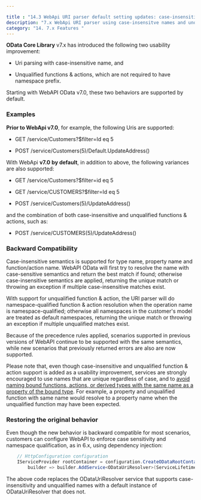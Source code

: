 ```yaml
---

title : "14.3 WebApi URI parser default setting updates: case-insensitive names and unqualified functions & actions"
description: "7.x WebApi URI parser using case-insensitve names and unqualified functions & actions"
category: "14. 7.x Features "
---
```



**OData Core Library** v7.x has introduced the following two usability improvement:

* Uri parsing with case-insensitive name, and 

* Unqualified functions & actions, which are not required to have namespace prefix.

Starting with WebAPI OData v7.0, these two behaviors are supported by default.
 
### Examples
**Prior to WebApi v7.0**, for example, the following Uris are supported:

* GET /service/Customers?$filter=Id eq 5

* POST /service/Customers(5)/Default.UpdateAddress()

With WebApi **v7.0** **by default**, in addition to above, the following variances are also supported:

* GET /service/Customers?$filter=id eq 5

* GET /service/CUSTOMERS?$filter=Id eq 5

* POST /service/Customers(5)/UpdateAddress()

and the combination of both case-insensitive and unqualified functions & actions, such as:
 
* POST /service/CUSTOMERS(5)/UpdateAddress()


### Backward Compatibility
Case-insensitive semantics is supported for type name, property name and function/action name. WebAPI OData will first try to resolve the name with case-sensitive semantics and return the best match if found; otherwise case-insensitive semantics are applied, returning the unique match or throwing an exception if multiple case-insensitive matches exist.

With support for unqualified function & action, the URI parser will do namespace-qualified function & action resolution when the operation name is namespace-qualified; otherwise all namespaces in the customer's model are treated as default namespaces, returning the unique match or throwing an exception if multiple unqualified matches exist.

Because of the precedence rules applied, scenarios supported in previous versions of WebAPI continue to be supported with the same semantics, while new scenarios that previously returned errors are also are now supported.

Please note that, even though case-insensitive and unqualified function & action support is added as a usability improvement, services are strongly encouraged to use names that are unique regardless of case, and to [avoid naming bound functions, actions, or derived types with the same name as a property of the bound type](http://docs.oasis-open.org/odata/odata/v4.01/cs01/part1-protocol/odata-v4.01-cs01-part1-protocol.html#_Toc505771104). For example, a property and unqualified function with same name would resolve to a property name when the unqualified function may have been expected.


### Restoring the original behavior
Even though the new behavior is backward compatible for most scenarios, customers can configure WebAPI to enforce case sensitivity and namespace qualification, as in 6.x, using dependency injection:
~~~csharp
    // HttpConfiguration configuration
    IServiceProvider rootContainer = configuration.CreateODataRootContainer(routeName, 
        builder => builder.AddService<ODataUriResolver>(ServiceLifetime.Singleton, sp => new ODataUriResolver());
~~~
The above code replaces the ODataUriResolver service that supports case-insensitivity and unqualified names with a default instance of ODataUriResolver that does not.
